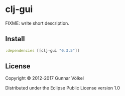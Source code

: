 # clj-gui

FIXME: write short description.


## Install

```clj
:dependencies [[clj-gui "0.3.5"]]
```

## License

Copyright © 2012-2017 Gunnar Völkel

Distributed under the Eclipse Public License version 1.0
